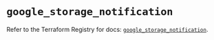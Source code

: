 # `google_storage_notification`

Refer to the Terraform Registry for docs: [`google_storage_notification`](https://registry.terraform.io/providers/hashicorp/google-beta/6.4.0/docs/resources/google_storage_notification).

